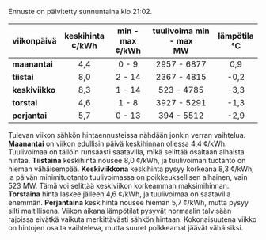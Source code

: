 Ennuste on päivitetty sunnuntaina klo 21:02.

| viikonpäivä  | keskihinta<br>¢/kWh | min - max<br>¢/kWh | tuulivoima min - max<br>MW | lämpötila<br>°C |
|:-------------|:----------------:|:----------------:|:-------------:|:-------------:|
| **maanantai** |      4,4      |      0 - 9      |    2957 - 6877     |      0,9     |
| **tiistai**   |      8,0      |      2 - 14     |    2367 - 4815     |     -0,2     |
| **keskiviikko** |      8,3      |      1 - 14     |     523 - 4785     |     -3,3     |
| **torstai**  |      4,6      |      1 - 8      |    3927 - 5291     |     -1,3     |
| **perjantai** |      5,7      |      0 - 13     |     394 - 5512     |     -2,9     |

Tulevan viikon sähkön hintaennusteissa nähdään jonkin verran vaihtelua. **Maanantai** on viikon edullisin päivä keskihinnan ollessa 4,4 ¢/kWh. Tuulivoimaa on tällöin runsaasti saatavilla, mikä selittää osaltaan alhaista hintaa. **Tiistaina** keskihinta nousee 8,0 ¢/kWh, ja tuulivoiman tuotanto on hieman vähäisempää. **Keskiviikkona** keskihinta pysyy korkeana 8,3 ¢/kWh, ja päivän minimituotanto tuulivoimassa on poikkeuksellisen alhainen, vain 523 MW. Tämä voi selittää keskiviikon korkeamman maksimihinnan. **Torstaina** hinta laskee jälleen 4,6 ¢/kWh, ja tuulivoimaa on saatavilla enemmän. **Perjantaina** keskihinta nousee hieman 5,7 ¢/kWh, mutta pysyy silti maltillisena. Viikon aikana lämpötilat pysyvät normaalin talvisään rajoissa eivätkä vaikuta merkittävästi sähkön hintaan. Kokonaisuutena viikko on hintojen osalta vaihteleva, mutta suuret poikkeamat jäävät vähäisiksi.